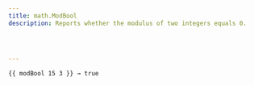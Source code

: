 ```yaml
---
title: math.ModBool
description: Reports whether the modulus of two integers equals 0.




---
```


```go-html-template
{{ modBool 15 3 }} → true
```
